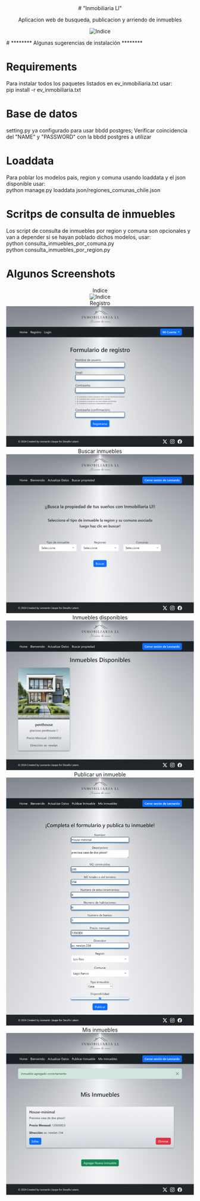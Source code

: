 <div align="center">
# "Inmobiliaria Ll"  

  
Aplicacion web de busqueda, publicacion y arriendo de inmuebles  


![Indice](screenshots/0.png)  
</div>
# ******** Algunas sugerencias de instalación ********

# Requirements
Para instalar todos los paquetes listados en ev_inmobiliaria.txt usar:  
pip install -r ev_inmobiliaria.txt               

# Base de datos
setting.py ya configurado para usar bbdd postgres; Verificar coincidencia del "NAME" y "PASSWORD" con la bbdd postgres a utilizar

# Loaddata
Para poblar los modelos pais, region y comuna usando loaddata y el json disponible usar:  
python manage.py loaddata json/regiones_comunas_chile.json  

# Scritps de consulta de inmuebles
Los script de consulta de inmuebles por region y comuna son opcionales y van a depender si se hayan poblado dichos modelos, usar:  
python consulta_inmuebles_por_comuna.py  
python consulta_inmuebles_por_region.py  
  
# Algunos Screenshots  
<div align="center">  

Indice  
![Indice](screenshots/1.png)  
Registro  
![registro](screenshots/2.png)  
Buscar inmuebles  
![buscar_inmuebles](screenshots/3.png)  
Inmuebles disponibles  
![inmuebles_disponibles](screenshots/4.png) 
Publicar un inmueble  
![publicar_inmueble](screenshots/5.png)  
Mis inmuebles  
![mis_inmuebles](screenshots/6.png)  

</div>  


